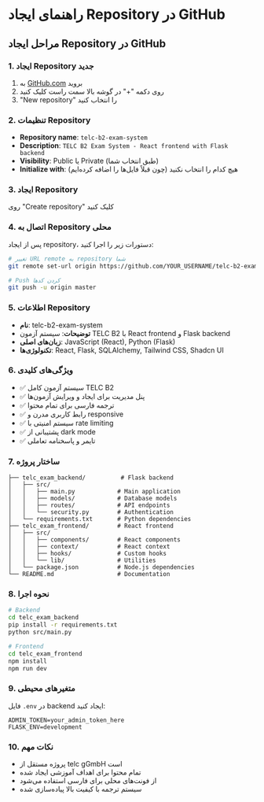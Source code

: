 # راهنمای ایجاد Repository در GitHub

## مراحل ایجاد Repository در GitHub

### 1. ایجاد Repository جدید
1. به [GitHub.com](https://github.com) بروید
2. روی دکمه "+" در گوشه بالا سمت راست کلیک کنید
3. "New repository" را انتخاب کنید

### 2. تنظیمات Repository
- **Repository name**: `telc-b2-exam-system`
- **Description**: `TELC B2 Exam System - React frontend with Flask backend`
- **Visibility**: Public یا Private (طبق انتخاب شما)
- **Initialize with**: هیچ کدام را انتخاب نکنید (چون قبلاً فایل‌ها را اضافه کرده‌ایم)

### 3. ایجاد Repository
روی "Create repository" کلیک کنید

### 4. اتصال به Repository محلی
پس از ایجاد repository، دستورات زیر را اجرا کنید:

```bash
# تغییر URL remote به repository شما
git remote set-url origin https://github.com/YOUR_USERNAME/telc-b2-exam-system.git

# Push کردن کدها
git push -u origin master
```

### 5. اطلاعات Repository
- **نام**: telc-b2-exam-system
- **توضیحات**: سیستم آزمون TELC B2 با React frontend و Flask backend
- **زبان‌های اصلی**: JavaScript (React), Python (Flask)
- **تکنولوژی‌ها**: React, Flask, SQLAlchemy, Tailwind CSS, Shadcn UI

### 6. ویژگی‌های کلیدی
- ✅ سیستم آزمون کامل TELC B2
- ✅ پنل مدیریت برای ایجاد و ویرایش آزمون‌ها
- ✅ ترجمه فارسی برای تمام محتوا
- ✅ رابط کاربری مدرن و responsive
- ✅ سیستم امنیتی با rate limiting
- ✅ پشتیبانی از dark mode
- ✅ تایمر و پاسخنامه تعاملی

### 7. ساختار پروژه
```
├── telc_exam_backend/          # Flask backend
│   ├── src/
│   │   ├── main.py            # Main application
│   │   ├── models/            # Database models
│   │   ├── routes/            # API endpoints
│   │   └── security.py        # Authentication
│   └── requirements.txt       # Python dependencies
├── telc_exam_frontend/        # React frontend
│   ├── src/
│   │   ├── components/        # React components
│   │   ├── context/           # React context
│   │   ├── hooks/             # Custom hooks
│   │   └── lib/               # Utilities
│   └── package.json           # Node.js dependencies
└── README.md                  # Documentation
```

### 8. نحوه اجرا
```bash
# Backend
cd telc_exam_backend
pip install -r requirements.txt
python src/main.py

# Frontend
cd telc_exam_frontend
npm install
npm run dev
```

### 9. متغیرهای محیطی
فایل `.env` در backend ایجاد کنید:
```env
ADMIN_TOKEN=your_admin_token_here
FLASK_ENV=development
```

### 10. نکات مهم
- پروژه مستقل از telc gGmbH است
- تمام محتوا برای اهداف آموزشی ایجاد شده
- از فونت‌های محلی برای فارسی استفاده می‌شود
- سیستم ترجمه با کیفیت بالا پیاده‌سازی شده
